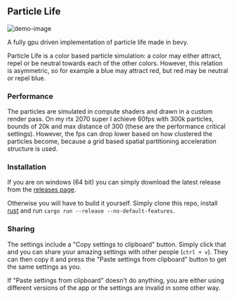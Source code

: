 ## Particle Life
![demo-image](https://github.com/chronicl/particle_life/blob/main/assets/screenshot.png)

A fully gpu driven implementation of particle life made in bevy.

Particle Life is a color based particle simulation: a color may either attract, repel or be neutral towards each of the other colors. However, this relation is asymmetric, so for example a blue may attract red, but red may be neutral or repel blue.

### Performance
The particles are simulated in compute shaders and drawn in a custom render pass.
On my rtx 2070 super I achieve 60fps with 300k particles, bounds of 20k and max distance of 300 (these are the performance critical settings). However, the fps can drop lower based on how clustered the particles become, because a grid based spatial partitioning acceleration structure is used.

### Installation
If you are on windows (64 bit) you can simply download the latest release from the [releases page](https://github.com/chronicl/particle_life/releases).

Otherwise you will have to build it yourself. Simply clone this repo, install [rust](https://www.rust-lang.org/tools/install) and run `cargo run --release --no-default-features`.

### Sharing
The settings include a "Copy settings to clipboard" button. Simply click that and you can share your amazing settings with other people (`ctrl + v`). They can then copy it and press the "Paste settings from clipboard" button to get the same settings as you.

If "Paste settings from clipboard" doesn't do anything, you are either using different versions of the app or the settings are invalid in some other way.

